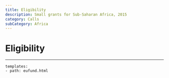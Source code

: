 ```yaml
---
title: Eligibility
description: Small grants for Sub-Saharan Africa, 2015
category: Calls
subCategory: Africa
---
```

# Eligibility

----------

```styledYaml
templates:
- path: eufund.html
```

